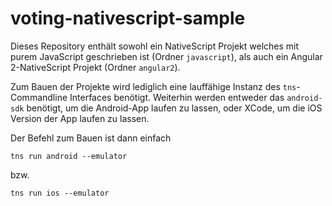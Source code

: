 # voting-nativescript-sample

Dieses Repository enthält sowohl ein NativeScript Projekt welches mit purem JavaScript geschrieben ist (Ordner `javascript`), 
als auch ein Angular 2-NativeScript Projekt (Ordner `angular2`).

Zum Bauen der Projekte wird lediglich eine lauffähige Instanz des `tns`-Commandline Interfaces benötigt. 
Weiterhin werden entweder das `android-sdk` benötigt, um die Android-App laufen zu lassen, oder XCode, um die iOS Version der App laufen zu lassen.

Der Befehl zum Bauen ist dann einfach 
```
tns run android --emulator
```
bzw.
```
tns run ios --emulator
```
